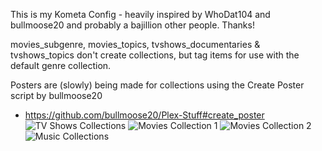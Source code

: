This is my Kometa Config - heavily inspired by WhoDat104 and bullmoose20 and probably a bajillion other people. Thanks!

movies_subgenre, movies_topics, tvshows_documentaries & tvshows_topics don't create collections, but tag items for use with the default genre collection.

Posters are (slowly) being made for collections using the Create Poster script by bullmoose20
  - https://github.com/bullmoose20/Plex-Stuff#create_poster
![TV Shows Collections](https://github.com/ladywhiskers/Plex-Meta-Manager-Configs/assets/99696830/fe9cc0ce-e714-4e42-84a3-20532a32590d)
![Movies Collection 1](https://github.com/ladywhiskers/Plex-Meta-Manager-Configs/assets/99696830/2c42aa67-9bef-418f-96f7-05e7b7163e8f)
![Movies Collection 2](https://github.com/ladywhiskers/Plex-Meta-Manager-Configs/assets/99696830/ba8c1761-39b6-43e6-92b5-bf68c812c1dc)
![Music Collections](https://github.com/ladywhiskers/Plex-Meta-Manager-Configs/assets/99696830/053ca768-db62-4611-93db-4d61f65c9646)
